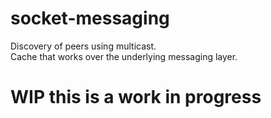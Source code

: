 # socket-messaging

Discovery of peers using  multicast.  
Cache that works over the underlying messaging layer. 
# WIP this is a work in progress 
